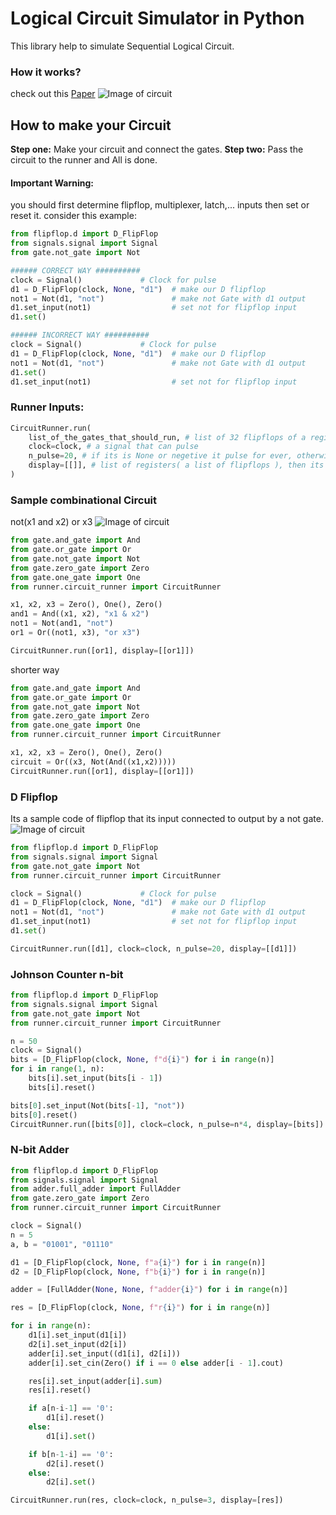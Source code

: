 # Logical Circuit Simulator in Python

This library help to simulate Sequential Logical Circuit. 
### How it works?
check out this [Paper](https://docs.google.com/document/d/1PxQw0eowU9g0zAxsIFedXjEQHsVnnVNxTFzNa7UyNtk/edit?usp=sharing)
![Image of circuit](http://s12.picofile.com/file/8402889692/circuit_work.gif)


## How to make your Circuit

**Step one:** Make your circuit and connect the gates.
**Step two:** Pass the circuit to the runner and All is done.

#### Important Warning: 
you should first determine flipflop, multiplexer, latch,... inputs then set or reset it.
consider this example:
```python
from flipflop.d import D_FlipFlop
from signals.signal import Signal
from gate.not_gate import Not

###### CORRECT WAY ##########
clock = Signal()             # Clock for pulse
d1 = D_FlipFlop(clock, None, "d1")  # make our D flipflop
not1 = Not(d1, "not")               # make not Gate with d1 output
d1.set_input(not1)                  # set not for flipflop input
d1.set()

###### INCORRECT WAY ##########
clock = Signal()             # Clock for pulse
d1 = D_FlipFlop(clock, None, "d1")  # make our D flipflop
not1 = Not(d1, "not")               # make not Gate with d1 output
d1.set()
d1.set_input(not1)                  # set not for flipflop input
```
### Runner Inputs:
```python
CircuitRunner.run(
    list_of_the_gates_that_should_run, # list of 32 flipflops of a register
    clock=clock, # a signal that can pulse
    n_pulse=20, # if its is None or negetive it pulse for ever, otherwise pulse n_pulse time
    display=[[]], # list of registers( a list of flipflops ), then its a list of lists. that print them after each pulse
)
```
### Sample combinational Circuit
not(x1 and x2) or x3
![Image of circuit](http://s12.picofile.com/file/8402887350/circuit1.png)

```python
from gate.and_gate import And
from gate.or_gate import Or
from gate.not_gate import Not
from gate.zero_gate import Zero
from gate.one_gate import One
from runner.circuit_runner import CircuitRunner

x1, x2, x3 = Zero(), One(), Zero()
and1 = And((x1, x2), "x1 & x2")
not1 = Not(and1, "not")
or1 = Or((not1, x3), "or x3")

CircuitRunner.run([or1], display=[[or1]])
```

shorter way
```python
from gate.and_gate import And
from gate.or_gate import Or
from gate.not_gate import Not
from gate.zero_gate import Zero
from gate.one_gate import One
from runner.circuit_runner import CircuitRunner

x1, x2, x3 = Zero(), One(), Zero()
circuit = Or((x3, Not(And((x1,x2)))))
CircuitRunner.run([or1], display=[[or1]])
```
### D Flipflop
Its a sample code of flipflop that its input connected to output by a not gate.
![Image of circuit](http://s12.picofile.com/file/8402887326/circuit2.png)

```python
from flipflop.d import D_FlipFlop
from signals.signal import Signal
from gate.not_gate import Not
from runner.circuit_runner import CircuitRunner

clock = Signal()             # Clock for pulse
d1 = D_FlipFlop(clock, None, "d1")  # make our D flipflop
not1 = Not(d1, "not")               # make not Gate with d1 output
d1.set_input(not1)                  # set not for flipflop input
d1.set()

CircuitRunner.run([d1], clock=clock, n_pulse=20, display=[[d1]])
```

### Johnson Counter n-bit
```python
from flipflop.d import D_FlipFlop
from signals.signal import Signal
from gate.not_gate import Not
from runner.circuit_runner import CircuitRunner

n = 50
clock = Signal()
bits = [D_FlipFlop(clock, None, f"d{i}") for i in range(n)]
for i in range(1, n):
    bits[i].set_input(bits[i - 1])
    bits[i].reset()

bits[0].set_input(Not(bits[-1], "not"))
bits[0].reset()
CircuitRunner.run([bits[0]], clock=clock, n_pulse=n*4, display=[bits])
```

### N-bit Adder
```python
from flipflop.d import D_FlipFlop
from signals.signal import Signal
from adder.full_adder import FullAdder
from gate.zero_gate import Zero
from runner.circuit_runner import CircuitRunner

clock = Signal()
n = 5
a, b = "01001", "01110"

d1 = [D_FlipFlop(clock, None, f"a{i}") for i in range(n)]
d2 = [D_FlipFlop(clock, None, f"b{i}") for i in range(n)]

adder = [FullAdder(None, None, f"adder{i}") for i in range(n)]

res = [D_FlipFlop(clock, None, f"r{i}") for i in range(n)]

for i in range(n):
    d1[i].set_input(d1[i])
    d2[i].set_input(d2[i])
    adder[i].set_input((d1[i], d2[i]))
    adder[i].set_cin(Zero() if i == 0 else adder[i - 1].cout)

    res[i].set_input(adder[i].sum)
    res[i].reset()

    if a[n-i-1] == '0':
        d1[i].reset()
    else:
        d1[i].set()

    if b[n-1-i] == '0':
        d2[i].reset()
    else:
        d2[i].set()

CircuitRunner.run(res, clock=clock, n_pulse=3, display=[res])
```
